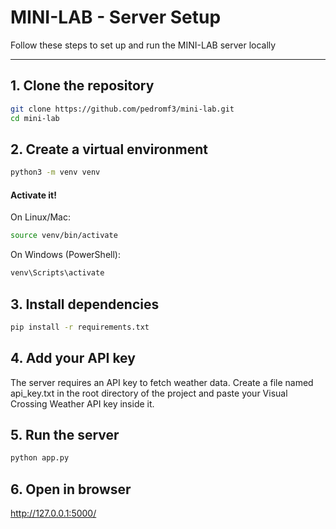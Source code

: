 # MINI-LAB - Server Setup

Follow these steps to set up and run the MINI-LAB server locally

---

## 1. Clone the repository

```bash
git clone https://github.com/pedromf3/mini-lab.git
cd mini-lab
```

## 2. Create a virtual environment

```bash
python3 -m venv venv
```

#### Activate it!
On Linux/Mac:

```bash
source venv/bin/activate
```

On Windows (PowerShell):

```bash
venv\Scripts\activate
```

## 3. Install dependencies

```bash
pip install -r requirements.txt
```

## 4. Add your API key
The server requires an API key to fetch weather data. Create a file named api_key.txt in the root directory of the project and paste your Visual Crossing Weather API key inside it.

## 5. Run the server

```bash
python app.py
```

## 6. Open in browser
http://127.0.0.1:5000/

